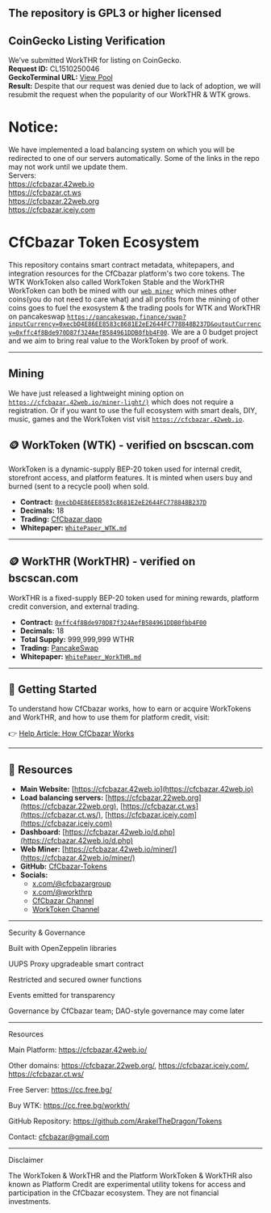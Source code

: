 ## The repository is GPL3 or higher licensed

## CoinGecko Listing Verification

We’ve submitted WorkTHR for listing on CoinGecko.  
**Request ID:** CL1510250046  
**GeckoTerminal URL:** [View Pool](https://www.geckoterminal.com/bsc/pools/0x4ecd614c7043c0e5da0287080f7bdde84b3740d9)  
**Result:** Despite that our request was denied due to lack of adoption, we will resubmit the request when the popularity of our WorkTHR & WTK grows.

# Notice:
We have implemented a load balancing system on which you will be redirected to one of our servers automatically. Some of the links in the repo may not work until we update them.  
Servers:  
https://cfcbazar.42web.io  
https://cfcbazar.ct.ws   
https://cfcbazar.22web.org  
https://cfcbazar.iceiy.com  

# CfCbazar Token Ecosystem

This repository contains smart contract metadata, whitepapers, and integration resources for the CfCbazar platform's two core tokens. The WTK WorkToken also called WorkToken Stable and the WorkTHR WorkToken can both be mined with our [`web miner`](https://cfcbazar.42web.io/miner/) which mines other coins(you do not need to care what) and all profits from the mining of other coins goes to fuel the exosystem & the trading pools for WTK and WorkTHR on pancakeswap [`https://pancakeswap.finance/swap?inputCurrency=0xecbD4E86EE8583c8681E2eE2644FC778848B237D&outputCurrency=0xffc4f8Bde970D87f324AefB584961DDB0fbb4F00`](https://pancakeswap.finance/swap?inputCurrency=0xecbD4E86EE8583c8681E2eE2644FC778848B237D&outputCurrency=0xffc4f8Bde970D87f324AefB584961DDB0fbb4F00). We are a 0 budget project and we aim to bring real value to the WorkToken by proof of work.

---
## Mining
We have just released a lightweight mining option on [`https://cfcbazar.42web.io/miner-light/)`](https://cfcbazar.42web.io/mier-light/) which does not require a registration. Or if you want to use the full ecosystem with smart deals, DIY, music, games and the WorkToken vist visit  [`https://cfcbazar.42web.io`](https://cfcbazar.42web.io).

## 🪙 WorkToken (WTK) - verified on bscscan.com

WorkToken is a dynamic-supply BEP-20 token used for internal credit, storefront access, and platform features. It is minted when users buy and burned (sent to a recycle pool) when sold.

- **Contract:** [`0xecbD4E86EE8583c8681E2eE2644FC778848B237D`](https://bscscan.com/token/0xecbD4E86EE8583c8681E2eE2644FC778848B237D)  
- **Decimals:** 18  
- **Trading:** [CfCbazar dapp](https://cc.free.bg/workth/)  
- **Whitepaper:** [`WhitePaper_WTK.md`](WhitePaper_WTK.md)

---

## 🪙 WorkTHR (WorkTHR) - verified on bscscan.com

WorkTHR is a fixed-supply BEP-20 token used for mining rewards, platform credit conversion, and external trading.

- **Contract:** [`0xffc4f8Bde970D87f324AefB584961DDB0fbb4F00`](https://bscscan.com/token/0xffc4f8Bde970D87f324AefB584961DDB0fbb4F00)  
- **Decimals:** 18  
- **Total Supply:** 999,999,999 WTHR  
- **Trading:** [PancakeSwap](https://pancakeswap.finance/swap?inputCurrency=0xffc4f8Bde970D87f324AefB584961DDB0fbb4F00&outputCurrency=BNB)  
- **Whitepaper:** [`WhitePaper_WorkTHR.md`](WhitePaper_WorkTHR.md)

---

## 📖 Getting Started

To understand how CfCbazar works, how to earn or acquire WorkTokens and WorkTHR, and how to use them for platform credit, visit:

👉 [Help Article: How CfCbazar Works](https://cfcbazar.42web.io/help/how-cfcbazar-works-what-we-provide-and-how-to-get-worktokens-workthr-.php)

---

## 🔗 Resources

- **Main Website:** [https://cfcbazar.42web.io](https://cfcbazar.42web.io)
- **Load balancing servers:** [https://cfcbazar.22web.org](https://cfcbazar.22web.org), [https://cfcbazar.ct.ws](https://cfcbazar.ct.ws/), [https://cfcbazar.iceiy.com](https://cfcbazar.iceiy.com)
- **Dashboard:** [https://cfcbazar.42web.io/d.php](https://cfcbazar.42web.io/d.php)
- **Web Miner:** [https://cfcbazar.42web.io/miner/](https://cfcbazar.42web.io/miner/)
- **GitHub:** [CfCbazar-Tokens](https://github.com/ArakelTheDragon/CfCbazar-Tokens)  
- **Socials:**  
  - [x.com/@cfcbazargroup](https://x.com/cfcbazargroup)  
  - [x.com/@workthrp](https://x.com/workthrp)
  - [CfCbazar Channel](https://youtube.com/@cfcbazar?si=AXDnlj7sirwDwpdR)
  - [WorkToken Channel](https://youtube.com/@cfcbazar?si=AXDnlj7sirwDwpdR](https://youtube.com/@worktoken?si=F1QaXvHyE0rQg_JI))


---

Security & Governance

Built with OpenZeppelin libraries

UUPS Proxy upgradeable smart contract

Restricted and secured owner functions

Events emitted for transparency

Governance by CfCbazar team; DAO-style governance may come later



---

Resources

Main Platform: https://cfcbazar.42web.io/

Other domains: https://cfcbazar.22web.org/, https://cfcbazar.iceiy.com/, https://cfcbazar.ct.ws/

Free Server: https://cc.free.bg/

Buy WTK: https://cc.free.bg/workth/

GitHub Repository: https://github.com/ArakelTheDragon/Tokens

Contact: cfcbazar@gmail.com



---

Disclaimer

The WorkToken & WorkTHR and the Platform WorkToken & WorkTHR also known as Platform Credit are experimental utility tokens for access and participation in the CfCbazar ecosystem. They are not financial investments.
